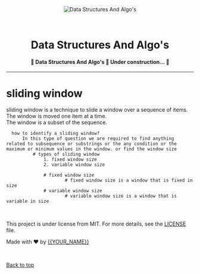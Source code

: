 <div align="center" id="top"> 
  <img src="./.github/app.gif" alt="Data Structures And Algo&#39;s" />

  &#xa0;

  <!-- <a href="https://datastructuresandalgo&#39;s.netlify.app">Demo</a> -->
</div>

<h1 align="center">Data Structures And Algo&#39;s</h1>

<p align="center">


  <!-- <img alt="Github issues" src="https://img.shields.io/github/issues/{{YOUR_GITHUB_USERNAME}}/data-structures-and-algo&#39;s?color=56BEB8" /> -->

  <!-- <img alt="Github forks" src="https://img.shields.io/github/forks/{{YOUR_GITHUB_USERNAME}}/data-structures-and-algo&#39;s?color=56BEB8" /> -->

  <!-- <img alt="Github stars" src="https://img.shields.io/github/stars/{{YOUR_GITHUB_USERNAME}}/data-structures-and-algo&#39;s?color=56BEB8" /> -->
</p>

<!-- Status -->

<h4 align="center"> 
	🚧  Data Structures And Algo&#39;s 🚀 Under construction...  🚧
</h4> 

<hr>
 <h1>sliding window </h1>
<p align="center">
  
   sliding window is a technique to slide a window over a sequence of items.
   The window is moved one item at a time. <br>
      The window is a subset of the sequence. <br>

      how to identify a sliding window? 
          In this type of question we are required to find anything related to subsequence or substrings or the any condition or the maximum or minimum values in the window. or find the window size
              # types of sliding window
                  1. fixed window size
                  2. variable window size

                  # fixed window size
                          # fixed window size is a window that is fixed in size
                  # variable window size 
                          # variable window size is a window that is variable in size       
</p>

<br>


This project is under license from MIT. For more details, see the [LICENSE](LICENSE.md) file.


Made with :heart: by <a href="https://github.com/{{YOUR_GITHUB_USERNAME}}" target="_blank">{{YOUR_NAME}}</a>

&#xa0;

<a href="#top">Back to top</a>
